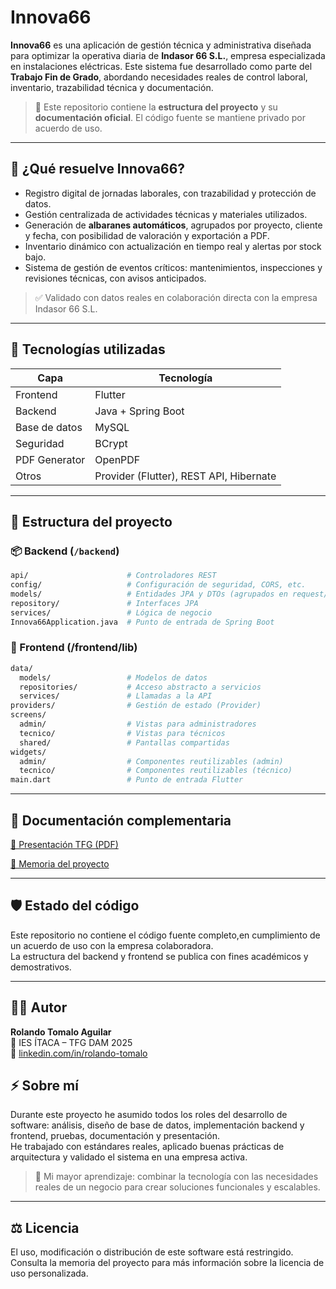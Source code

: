 # Innova66

**Innova66** es una aplicación de gestión técnica y administrativa diseñada para optimizar la operativa diaria de **Indasor 66 S.L.**, empresa especializada en instalaciones eléctricas. Este sistema fue desarrollado como parte del **Trabajo Fin de Grado**, abordando necesidades reales de control laboral, inventario, trazabilidad técnica y documentación.

> 🧪 Este repositorio contiene la **estructura del proyecto** y su **documentación oficial**. El código fuente se mantiene privado por acuerdo de uso.

---

## 🚀 ¿Qué resuelve Innova66?

-  Registro digital de jornadas laborales, con trazabilidad y protección de datos.
-  Gestión centralizada de actividades técnicas y materiales utilizados.
-  Generación de **albaranes automáticos**, agrupados por proyecto, cliente y fecha, con posibilidad de valoración y exportación a PDF.
-  Inventario dinámico con actualización en tiempo real y alertas por stock bajo.
-  Sistema de gestión de eventos críticos: mantenimientos, inspecciones y revisiones técnicas, con avisos anticipados.

> ✅ Validado con datos reales en colaboración directa con la empresa Indasor 66 S.L.

---

## 🧰 Tecnologías utilizadas

| Capa       | Tecnología        |
|------------|-------------------|
| Frontend   | Flutter            |
| Backend    | Java + Spring Boot |
| Base de datos | MySQL         |
| Seguridad  | BCrypt        |
| PDF Generator | OpenPDF       |
| Otros      | Provider (Flutter), REST API, Hibernate |

---

## 🧱 Estructura del proyecto

### 📦 Backend (`/backend`)

```bash
api/                      # Controladores REST
config/                   # Configuración de seguridad, CORS, etc.
models/                   # Entidades JPA y DTOs (agrupados en request/response)
repository/               # Interfaces JPA
services/                 # Lógica de negocio
Innova66Application.java  # Punto de entrada de Spring Boot
```

### 📱 Frontend (/frontend/lib)

```bash
data/
  models/                 # Modelos de datos
  repositories/           # Acceso abstracto a servicios
  services/               # Llamadas a la API
providers/                # Gestión de estado (Provider)
screens/
  admin/                  # Vistas para administradores
  tecnico/                # Vistas para técnicos
  shared/                 # Pantallas compartidas
widgets/
  admin/                  # Componentes reutilizables (admin)
  tecnico/                # Componentes reutilizables (técnico)
main.dart                 # Punto de entrada Flutter
```

---

## 📄 Documentación complementaria
[📎 Presentación TFG (PDF)](docs/Presentacion_INNOVA66.pdf)

[📘 Memoria del proyecto](docs/Memoria_TFG_INNOVA66.pdf)

---

## 🛡️ Estado del código
Este repositorio no contiene el código fuente completo,en cumplimiento de un acuerdo de uso con la empresa colaboradora.  
La estructura del backend y frontend se publica con fines académicos y demostrativos.  

---

## 👨‍💻 Autor
**Rolando Tomalo Aguilar**  
📍 IES ÍTACA – TFG DAM 2025  
🔗 [linkedin.com/in/rolando-tomalo](https://www.linkedin.com/in/rolando-tomalo)

## ⚡ Sobre mí
Durante este proyecto he asumido todos los roles del desarrollo de software: análisis, diseño de base de datos, implementación backend y frontend, pruebas, documentación y presentación.  
He trabajado con estándares reales, aplicado buenas prácticas de arquitectura y validado el sistema en una empresa activa.

> 🧩 Mi mayor aprendizaje: combinar la tecnología con las necesidades reales de un negocio para crear soluciones funcionales y escalables.

---

## ⚖️ Licencia
El uso, modificación o distribución de este software está restringido.  
Consulta la memoria del proyecto para más información sobre la licencia de uso personalizada.
